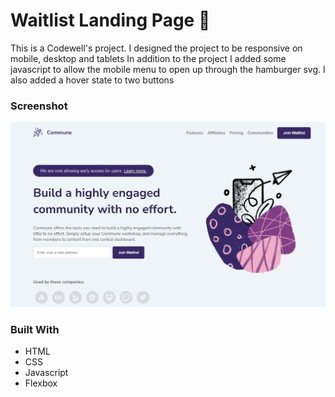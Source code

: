 
# Waitlist Landing Page 👋

This is a Codewell's project.
I designed the project to be responsive on mobile, desktop and tablets
In addition to the project I added some javascript to allow the mobile menu to open up through the hamburger svg. I also added a hover state to two buttons 

### Screenshot

![](Assets/waitlist.png)

### Built With
- HTML
- CSS
- Javascript
- Flexbox


